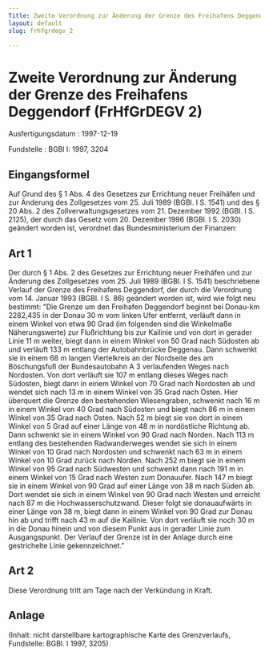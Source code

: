 ```yaml
---
Title: Zweite Verordnung zur Änderung der Grenze des Freihafens Deggendorf
layout: default
slug: frhfgrdegv_2

---
```


# Zweite Verordnung zur Änderung der Grenze des Freihafens Deggendorf (FrHfGrDEGV 2)

Ausfertigungsdatum
:   1997-12-19

Fundstelle
:   BGBl I: 1997, 3204



## Eingangsformel

Auf Grund des § 1 Abs. 4 des Gesetzes zur Errichtung neuer Freihäfen
und zur Änderung des Zollgesetzes vom 25. Juli 1989 (BGBl. I S. 1541)
und des § 20 Abs. 2 des Zollverwaltungsgesetzes vom 21. Dezember 1992
(BGBl. I S. 2125), der durch das Gesetz vom 20. Dezember 1996 (BGBl. I
S. 2030) geändert worden ist, verordnet das Bundesministerium der
Finanzen:


## Art 1

Der durch § 1 Abs. 2 des Gesetzes zur Errichtung neuer Freihäfen und
zur Änderung des Zollgesetzes vom 25. Juli 1989 (BGBl. I S. 1541)
beschriebene Verlauf der Grenze des Freihafens Deggendorf, der durch
die Verordnung vom 14. Januar 1993 (BGBl. I S. 86) geändert worden
ist, wird wie folgt neu bestimmt:
"Die Grenze um den Freihafen Deggendorf beginnt bei Donau-km 2282,435
in der Donau 30 m vom linken Ufer entfernt, verläuft dann in einem
Winkel von etwa 90
Grad (im folgenden sind die Winkelmaße Näherungswerte) zur
Flußrichtung bis zur Kailinie und von dort in gerader Linie 11 m
weiter, biegt dann in einem Winkel von 50
Grad nach Südosten ab und verläuft 133 m entlang der Autobahnbrücke
Deggenau. Dann schwenkt sie in einem 68 m langen Viertelkreis an der
Nordseite des am Böschungsfuß der Bundesautobahn A 3 verlaufenden
Weges nach Nordosten. Von dort verläuft sie 107 m entlang dieses Weges
nach Südosten, biegt dann in einem Winkel von 70
Grad nach Nordosten ab und wendet sich nach 13 m in einem Winkel von
35
Grad nach Osten. Hier überquert die Grenze den bestehenden
Wiesengraben, schwenkt nach 16 m in einem Winkel von 40
Grad nach Südosten und biegt nach 86 m in einem Winkel von 35
Grad nach Osten. Nach 52 m biegt sie von dort in einem Winkel von 5
Grad auf einer Länge von 48 m in nordöstliche Richtung ab. Dann
schwenkt sie in einem Winkel von 90
Grad nach Norden. Nach 113 m entlang des bestehenden Radwanderweges
wendet sie sich in einem Winkel von 10
Grad nach Nordosten und schwenkt nach 63 m in einem Winkel von 10
Grad zurück nach Norden. Nach 252 m biegt sie in einem Winkel von 95
Grad nach Südwesten und schwenkt dann nach 191 m in einem Winkel von
15
Grad nach Westen zum Donauufer. Nach 147 m biegt sie in einem Winkel
von 90
Grad auf einer Länge von 38 m nach Süden ab. Dort wendet sie sich in
einem Winkel von 90
Grad nach Westen und erreicht nach 87 m die Hochwasserschutzwand.
Dieser folgt sie donauaufwärts in einer Länge von 38 m, biegt dann in
einem Winkel von 90
Grad zur Donau hin ab und trifft nach 43 m auf die Kailinie. Von dort
verläuft sie noch 30 m in die Donau hinein und von diesem Punkt aus in
gerader Linie zum Ausgangspunkt. Der Verlauf der Grenze ist in der
Anlage durch eine gestrichelte Linie gekennzeichnet."


## Art 2

Diese Verordnung tritt am Tage nach der Verkündung in Kraft.


## Anlage

(Inhalt: nicht darstellbare kartographische Karte des Grenzverlaufs,
Fundstelle: BGBl. I 1997, 3205)

